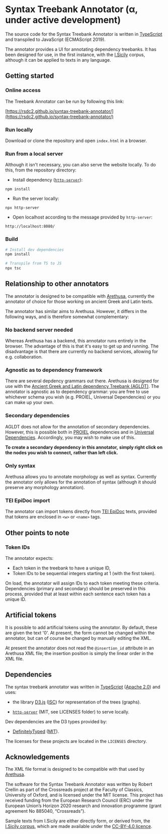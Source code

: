 # Syntax Treebank Annotator (α, under active development)

The source code for the Syntax Treebank Annotator is written in [TypeScript](https://www.typescriptlang.org/) and transpiled to JavaScript (ECMAScript 2019).

The annotator provides a UI for annotating dependency treebanks. 
It has been designed for use, in the first instance, 
with the [I.Sicily](http://sicily.classics.ox.ac.uk/) corpus, 
although it can be applied to texts in any language.

## Getting started

### Online access

The Treebank Annotator can be run by following this link:

[https://rsdc2.github.io/syntax-treebank-annotator/](https://rsdc2.github.io/syntax-treebank-annotator/)

### Run locally

Download or clone the repository and open ```index.html``` in a browser.

### Run from a local server

Although it isn't necessary, you can also serve the website locally.
To do this, from the repository directory:

- Install dependency ([```http-server```](https://www.npmjs.com/package/http-server)):

```
npm install
```

- Run the server locally:

```
npx http-server
```

- Open localhost according to the message provided by ```http-server```:

```
http://localhost:8080/
```


### Build

``` bash
# Install dev dependencies
npm install

# Transpile from TS to JS
npx tsc
```

## Relationship to other annotators

The annotator is designed to be compatible with 
[Arethusa](https://www.perseids.org/tools/arethusa/app/#/), 
currently the annotator of choice for those working 
on ancient Greek and Latin texts.

The annotator has similar aims to Arethusa. 
However, it differs in the following ways, and 
is therefore somewhat complementary:

### No backend server needed
Whereas Arethusa has a backend, 
this annotator runs entirely in the browser. 
The advantage of this is that it's easy to
get up and running.
The disadvantage is that there are currently
no backend services, allowing for 
e.g. collaboration.


### Agnostic as to dependency framework
There are several depdency grammars out there.
Arethusa is designed for use with the
[Ancient Greek and Latin dependency Treebank (AGLDT)](http://perseusdl.github.io/treebank_data/).
The annotator is agnostic as to
dependency grammar: 
you are free to use whichever schema you wish (e.g. PROIEL, Universal Dependencies)
or you can make up your own.


### Secondary dependencies
AGLDT does not allow for the annotation of secondary dependencies.
However, this is possible both in 
[PROIEL](http://dev.syntacticus.org/annotation-guide/#introduction) dependencies and in
[Universal Dependencies](https://universaldependencies.org/u/overview/enhanced-syntax.html).
Accordingly, you may wish to make use of this.

**To create a secondary dependency in this annotator,**
**simply right click on the nodes you wish to connect,**
**rather than left click.** 


### Only syntax
Arethusa allows you to annotate morphology as well
as syntax. 
Currently the annotator only allows for the annotation 
of syntax 
(although it should preserve any morphology annotation).

### TEI EpiDoc import
The annotator can import tokens directly from [TEI EpiDoc](https://epidoc.stoa.org/gl/latest/)
texts, provided that tokens are enclosed in 
```<w>``` or ```<name>``` tags. 

## Other points to note

### Token IDs

The annotator expects:
- Each token in the treebank to have a unique ID,
- Token IDs to be sequential integers starting at 1 (with the first token).

On load, the annotator will assign IDs to each token meeting these criteria.
Dependencies (primary and secondary) should be preserved in this process,
provided that at least within each sentence each token has a unique ID.

## Artificial tokens

It is possible to add artificial tokens using the annotator. 
By default, these are given the text '0'. At present, the form cannot be 
changed within the annotator, but can of course be changed by manually
editing the XML.

At present the annotator does not read the ```@insertion_id``` attribute
in an Arethusa XML file; the insertion position is simply the linear order
in the XML file.

## Dependencies
The syntax treebank annotator was written in [TypeScript](https://www.typescriptlang.org/) ([Apache 2.0](https://github.com/microsoft/TypeScript/blob/main/LICENSE.txt)) and uses:

- the library [D3.js](https://d3js.org/) ([ISC](https://github.com/d3/d3/blob/main/LICENSE)) for representation of the trees (graphs). 

- [```http-server```](https://www.npmjs.com/package/http-server) (MIT, see LICENSES folder) to serve locally.

Dev dependencies are the D3 types provided by:
- [DefinitelyTyped](https://github.com/DefinitelyTyped/DefinitelyTyped/tree/master/types/d3) ([MIT](https://github.com/DefinitelyTyped/DefinitelyTyped/blob/master/LICENSE)). 

The licenses for these projects are located in the `LICENSES` directory.


## Acknowledgements

The XML file format is designed to be compatible with that used by [Arethusa](https://www.perseids.org/tools/arethusa/app/#/).

The software for the Syntax Treebank Annotator was written by Robert Crellin as part of the Crossreads project at the Faculty of Classics, University of Oxford, and is licensed under the MIT license. This project has received funding from the European Research Council (ERC) under the European Union’s Horizon 2020 research and innovation programme (grant agreement No 885040, “Crossreads”).

Sample texts from I.Sicily are either directly form, or derived from, the [I.Sicily corpus](https://github.com/ISicily/ISicily), which are made available under the [CC-BY-4.0 licence](https://creativecommons.org/licenses/by/4.0/).
